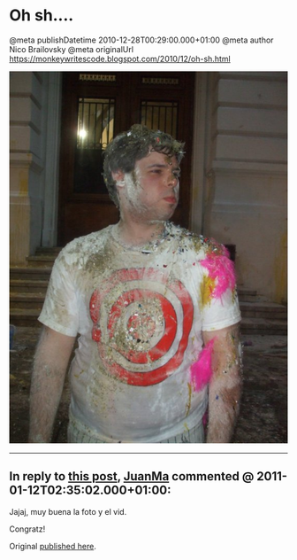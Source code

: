 # Oh sh....

@meta publishDatetime 2010-12-28T00:29:00.000+01:00
@meta author Nico Brailovsky
@meta originalUrl https://monkeywritescode.blogspot.com/2010/12/oh-sh.html

![](/blog_img/162860_1690805062851_1019466211_1918142_1037795_n1.jpg)


---
## In reply to [this post](), [JuanMa]() commented @ 2011-01-12T02:35:02.000+01:00:

Jajaj, muy buena la foto y el vid.

Congratz!

Original [published here](/blog_md/2010/1228_Ohsh.....md).
